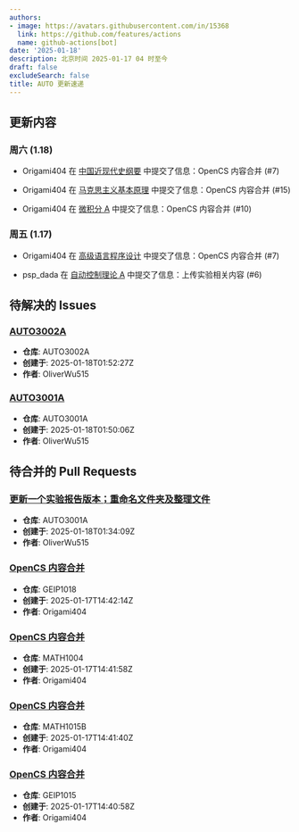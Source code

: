 ```yaml
---
authors:
- image: https://avatars.githubusercontent.com/in/15368
  link: https://github.com/features/actions
  name: github-actions[bot]
date: '2025-01-18'
description: 北京时间 2025-01-17 04 时至今
draft: false
excludeSearch: false
title: AUTO 更新速递
---
```


## 更新内容

### 周六 (1.18)

- Origami404 在 [中国近现代史纲要](https://github.com/HITSZ-OpenAuto/GEIP1016) 中提交了信息：OpenCS 内容合并 (#7)

- Origami404 在 [马克思主义基本原理](https://github.com/HITSZ-OpenAuto/GEIP1011) 中提交了信息：OpenCS 内容合并 (#15)

- Origami404 在 [微积分 A](https://github.com/HITSZ-OpenAuto/MATH1015A) 中提交了信息：OpenCS 内容合并 (#10)

### 周五 (1.17)

- Origami404 在 [高级语言程序设计](https://github.com/HITSZ-OpenAuto/COMP2021) 中提交了信息：OpenCS 内容合并 (#7)

- psp_dada 在 [自动控制理论 A](https://github.com/HITSZ-OpenAuto/AUTO3001A) 中提交了信息：上传实验相关内容 (#6)

## 待解决的 Issues

### [AUTO3002A](https://github.com/HITSZ-OpenAuto/AUTO3002A/issues/24)

- **仓库**: AUTO3002A
- **创建于**: 2025-01-18T01:52:27Z
- **作者**: OliverWu515

### [AUTO3001A](https://github.com/HITSZ-OpenAuto/AUTO3001A/issues/9)

- **仓库**: AUTO3001A
- **创建于**: 2025-01-18T01:50:06Z
- **作者**: OliverWu515

## 待合并的 Pull Requests

### [更新一个实验报告版本；重命名文件夹及整理文件](https://github.com/HITSZ-OpenAuto/AUTO3001A/pull/7)

- **仓库**: AUTO3001A
- **创建于**: 2025-01-18T01:34:09Z
- **作者**: OliverWu515

### [OpenCS 内容合并](https://github.com/HITSZ-OpenAuto/GEIP1018/pull/6)

- **仓库**: GEIP1018
- **创建于**: 2025-01-17T14:42:14Z
- **作者**: Origami404

### [OpenCS 内容合并](https://github.com/HITSZ-OpenAuto/MATH1004/pull/9)

- **仓库**: MATH1004
- **创建于**: 2025-01-17T14:41:58Z
- **作者**: Origami404

### [OpenCS 内容合并](https://github.com/HITSZ-OpenAuto/MATH1015B/pull/8)

- **仓库**: MATH1015B
- **创建于**: 2025-01-17T14:41:40Z
- **作者**: Origami404

### [OpenCS 内容合并](https://github.com/HITSZ-OpenAuto/GEIP1015/pull/2)

- **仓库**: GEIP1015
- **创建于**: 2025-01-17T14:40:58Z
- **作者**: Origami404

